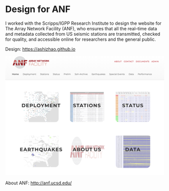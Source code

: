 # Design for ANF
I worked with the Scripps/IGPP Research Institute to design the website for The Array Network Facility (ANF), who ensures that all the real–time data and metadata collected from US seismic stations are transmitted, checked for quality, and accessible online for researchers and the general public.


Design: https://ashizhao.github.io

![alt text](https://github.com/ashizhao/ashizhao.github.io/blob/master/img/screenshot.png)

About ANF: http://anf.ucsd.edu/
